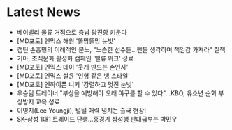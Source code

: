# Latest News
-  베이밸리 물류 거점으로 충남 당진항 키운다
-  [MD포토] 엔믹스 해원 '똘망똘망 눈빛'
-  캡틴 손흥민의 이례적인 분노, "느슨한 선수들...팬들 생각하며 책임감 가져라" 질책
-  기아, 조직문화 활성화 캠페인 ‘밸류 위크’ 성료
-  [MD포토] 엔믹스 데이 '웃게 만드는 손인사'
-  [MD포토] 엔믹스 설윤 '인형 같은 뱅 스타일'
-  [MD포토] 엔하이픈 니키 '강렬하고 멋진 눈빛'
-  우승팀 트레이너 "부상을 예방해야 오래 야구를 할 수 있다"...KBO, 유소년 순회 부상방지 교육 성료
-  이영지(Lee Youngji), 털털 매력 넘치는 출국 현장!
-  SK-삼성 1대1 트레이드 단행…홍경기 삼성행 반대급부는 박민우
